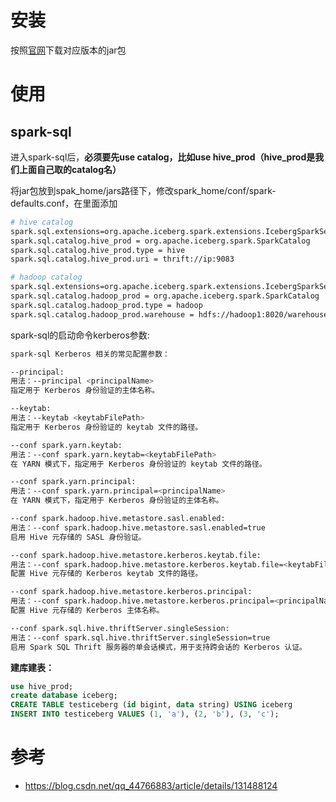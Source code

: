 # 安装

按照[官网](chenyiyao@189.cn)下载对应版本的jar包



# 使用

## spark-sql

进入spark-sql后，**必须要先use catalog，比如use hive_prod（hive_prod是我们上面自己取的catalog名）**

将jar包放到spak_home/jars路径下，修改spark_home/conf/spark-defaults.conf，在里面添加

```bash
# hive catalog
spark.sql.extensions=org.apache.iceberg.spark.extensions.IcebergSparkSessionExtensions
spark.sql.catalog.hive_prod = org.apache.iceberg.spark.SparkCatalog
spark.sql.catalog.hive_prod.type = hive
spark.sql.catalog.hive_prod.uri = thrift://ip:9083

# hadoop catalog
spark.sql.extensions=org.apache.iceberg.spark.extensions.IcebergSparkSessionExtensions
spark.sql.catalog.hadoop_prod = org.apache.iceberg.spark.SparkCatalog
spark.sql.catalog.hadoop_prod.type = hadoop
spark.sql.catalog.hadoop_prod.warehouse = hdfs://hadoop1:8020/warehouse/spark-iceberg
```

spark-sql的启动命令kerberos参数:

```bash
spark-sql Kerberos 相关的常见配置参数：

--principal:
用法：--principal <principalName>
指定用于 Kerberos 身份验证的主体名称。

--keytab:
用法：--keytab <keytabFilePath>
指定用于 Kerberos 身份验证的 keytab 文件的路径。

--conf spark.yarn.keytab:
用法：--conf spark.yarn.keytab=<keytabFilePath>
在 YARN 模式下，指定用于 Kerberos 身份验证的 keytab 文件的路径。

--conf spark.yarn.principal:
用法：--conf spark.yarn.principal=<principalName>
在 YARN 模式下，指定用于 Kerberos 身份验证的主体名称。

--conf spark.hadoop.hive.metastore.sasl.enabled:
用法：--conf spark.hadoop.hive.metastore.sasl.enabled=true
启用 Hive 元存储的 SASL 身份验证。

--conf spark.hadoop.hive.metastore.kerberos.keytab.file:
用法：--conf spark.hadoop.hive.metastore.kerberos.keytab.file=<keytabFilePath>
配置 Hive 元存储的 Kerberos keytab 文件的路径。

--conf spark.hadoop.hive.metastore.kerberos.principal:
用法：--conf spark.hadoop.hive.metastore.kerberos.principal=<principalName>
配置 Hive 元存储的 Kerberos 主体名称。

--conf spark.sql.hive.thriftServer.singleSession:
用法：--conf spark.sql.hive.thriftServer.singleSession=true
启用 Spark SQL Thrift 服务器的单会话模式，用于支持跨会话的 Kerberos 认证。
```

**建库建表：**

```sql
use hive_prod;
create database iceberg;
CREATE TABLE testiceberg (id bigint, data string) USING iceberg
INSERT INTO testiceberg VALUES (1, 'a'), (2, 'b'), (3, 'c');
```







# 参考

- https://blog.csdn.net/qq_44766883/article/details/131488124

  